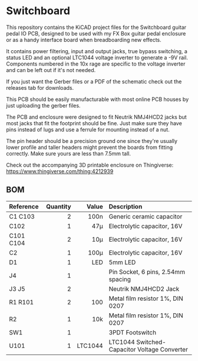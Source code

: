 # Switchboard

This repository contains the KiCAD project files for the Switchboard guitar pedal IO PCB,
designed to be used with my FX Box guitar pedal enclosure or as a handy interface board when breadboarding new effects.

It contains power filtering, input and output jacks, true bypass switching, a status LED and an optional LTC1044 voltage inverter to generate a -9V rail.  
Components numbered in the 10x rage are specific to the voltage inverter and can be left out if it's not needed.

If you just want the Gerber files or a PDF of the schematic check out the releases tab for downloads.

This PCB should be easily manufacturable with most online PCB houses by just uploading the gerber files.

The PCB and enclosure were designed to fit Neutrik NMJ4HCD2 jacks but most jacks that fit the footprint should be fine. Just make sure they have pins instead of lugs and use a ferrule for mounting instead of a nut.

The pin header should be a precision ground one since they're usually lower profile and taller headers might prevent the boards from fitting correctly.
Make sure yours are less than 7.5mm tall.

Check out the accompanying 3D printable enclosure on Thingiverse: https://www.thingiverse.com/thing:4212939

## BOM

| Reference | Quantity | Value   | Description                                  |
| :-------- | -------: | ------: | :------------------------------------------- |
| C1 C103   | 2        | 100n    | Generic ceramic capacitor                    |
| C102      | 1        | 47µ     | Electrolytic capacitor, 16V                  |
| C101 C104 | 2        | 10µ     | Electrolytic capacitor, 16V                  |
| C2        | 1        | 100µ    | Electrolytic capacitor, 16V                  |
| D1        | 1        | LED     | 5mm LED                                      |
| J4        | 1        |         | Pin Socket, 6 pins, 2.54mm spacing           |
| J3 J5     | 2        |         | Neutrik NMJ4HCD2 Jack                        |
| R1 R101   | 2        | 100     | Metal film resistor 1%, DIN 0207             |
| R2        | 1        | 10k     | Metal film resistor 1%, DIN 0207             |
| SW1       | 1        |         | 3PDT Footswitch                              |
| U101      | 1        | LTC1044 | LTC1044 Switched-Capacitor Voltage Converter |
